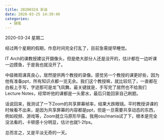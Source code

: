 ```yaml
---
title: 20200324 杂谈
date: 2020-03-25 14:39:49
categories:
  - 随笔
---
```

2020-03-24 星期二

经过两个星期的假期，作息时间完全打乱了，目前急需提早睡觉。

IT Arch的课教授建议开摄像头，但是绝大部分人还是没开的，估计都在一边听课一边摸鱼，于是我也就没开了。

中级微观课真良心，居然提供两个教授的录像。感觉另一个教授的课更好些，因为他有准备ppt，所有知识点都一览无余。我们这个教授嘛，就比较坑了，一直都在白板上手写，字迹那可是龙飞凤舞。最关键就是，手写完了居然也不给我们Lecture Notes，经常听他的课都是一头雾水，最后只能回家自己刷题。

话说回来，我测试了一下Zoom的共享屏幕帧率，结果大跌眼镜。平时教授讲课的时候看不出来，是因为共享屏幕的内容都是ppt，但是一旦需要共享动态的东西，例如视频、游戏等，Zoom就立马原形毕露。我用osu!mania试了下，根本是完全没法看的，卡顿感十分明显，估计也就1-2fps。

总而言之，又是平淡无奇的一天。